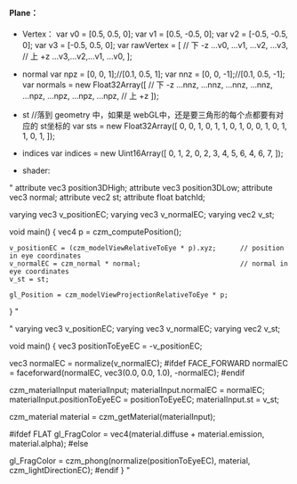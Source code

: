 #### Plane：
- Vertex：
var v0 = [0.5, 0.5, 0];
var v1 = [0.5, -0.5, 0];
var v2 = [-0.5, -0.5, 0];
var v3 = [-0.5, 0.5, 0];
var rawVertex = [
    // 下 -z
    ...v0, ...v1, ...v2, ...v3,
    // 上 +z
    ...v3,...v2,...v1, ...v0,
];
- normal
var npz = [0, 0, 1];//[0.1, 0.5, 1];
var nnz = [0, 0, -1];//[0.1, 0.5, -1];
var normals = new Float32Array([
    // 下 -z
    ...nnz, ...nnz, ...nnz, ...nnz,
    ...npz, ...npz, ...npz, ...npz,
    // 上 +z
]);

- st //落到 geometry 中，如果是 webGL中，还是要三角形的每个点都要有对应的 st坐标的
var sts = new Float32Array([
    0, 0,  1, 0,  1, 1,  0, 1,
    0, 0,  1, 0,  1, 1,  0, 1,
]);

- indices
var indices = new Uint16Array([
    0, 1, 2, 0, 2, 3,
    4, 5, 6, 4, 6, 7,
]);



- shader:
<!-- _vertexShaderSource -->
"
attribute vec3 position3DHigh;
attribute vec3 position3DLow;
attribute vec3 normal;
attribute vec2 st;
attribute float batchId;

varying vec3 v_positionEC;
varying vec3 v_normalEC;
varying vec2 v_st;

void main()
{
    vec4 p = czm_computePosition();

    v_positionEC = (czm_modelViewRelativeToEye * p).xyz;      // position in eye coordinates
    v_normalEC = czm_normal * normal;                         // normal in eye coordinates
    v_st = st;

    gl_Position = czm_modelViewProjectionRelativeToEye * p;
}
"
<!-- fragmentShaderSource:  -->
"
varying vec3 v_positionEC;
varying vec3 v_normalEC;
varying vec2 v_st;

void main()
{
  vec3 positionToEyeEC = -v_positionEC;

  vec3 normalEC = normalize(v_normalEC);
  #ifdef FACE_FORWARD
      normalEC = faceforward(normalEC, vec3(0.0, 0.0, 1.0), -normalEC);
  #endif

  czm_materialInput materialInput;
  materialInput.normalEC = normalEC;
  materialInput.positionToEyeEC = positionToEyeEC;
  materialInput.st = v_st;

  czm_material material = czm_getMaterial(materialInput);

  #ifdef FLAT
   gl_FragColor = vec4(material.diffuse + material.emission, material.alpha);
  #else

  gl_FragColor = czm_phong(normalize(positionToEyeEC), material, czm_lightDirectionEC);
  #endif
}
"